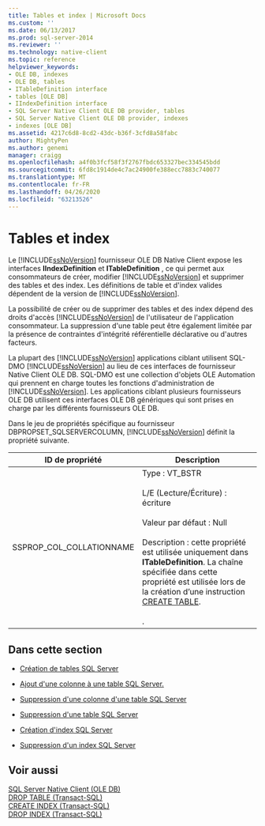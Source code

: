 ```yaml
---
title: Tables et index | Microsoft Docs
ms.custom: ''
ms.date: 06/13/2017
ms.prod: sql-server-2014
ms.reviewer: ''
ms.technology: native-client
ms.topic: reference
helpviewer_keywords:
- OLE DB, indexes
- OLE DB, tables
- ITableDefinition interface
- tables [OLE DB]
- IIndexDefinition interface
- SQL Server Native Client OLE DB provider, tables
- SQL Server Native Client OLE DB provider, indexes
- indexes [OLE DB]
ms.assetid: 4217c6d8-8cd2-43dc-b36f-3cfd8a58fabc
author: MightyPen
ms.author: genemi
manager: craigg
ms.openlocfilehash: a4f0b3fcf58f3f2767fbdc653327bec334545bdd
ms.sourcegitcommit: 6fd8c1914de4c7ac24900fe388ecc7883c740077
ms.translationtype: MT
ms.contentlocale: fr-FR
ms.lasthandoff: 04/26/2020
ms.locfileid: "63213526"
---
```

# <a name="tables-and-indexes"></a>Tables et index
  Le [!INCLUDE[ssNoVersion](../../includes/ssnoversion-md.md)] fournisseur OLE DB Native Client expose les interfaces **IIndexDefinition** et **ITableDefinition** , ce qui permet aux consommateurs de créer, modifier [!INCLUDE[ssNoVersion](../../includes/ssnoversion-md.md)] et supprimer des tables et des index. Les définitions de table et d'index valides dépendent de la version de [!INCLUDE[ssNoVersion](../../includes/ssnoversion-md.md)].  
  
 La possibilité de créer ou de supprimer des tables et des index dépend des droits d'accès [!INCLUDE[ssNoVersion](../../includes/ssnoversion-md.md)] de l'utilisateur de l'application consommateur. La suppression d'une table peut être également limitée par la présence de contraintes d'intégrité référentielle déclarative ou d'autres facteurs.  
  
 La plupart des [!INCLUDE[ssNoVersion](../../includes/ssnoversion-md.md)] applications ciblant utilisent SQL-DMO [!INCLUDE[ssNoVersion](../../includes/ssnoversion-md.md)] au lieu de ces interfaces de fournisseur Native Client OLE DB. SQL-DMO est une collection d'objets OLE Automation qui prennent en charge toutes les fonctions d'administration de [!INCLUDE[ssNoVersion](../../includes/ssnoversion-md.md)]. Les applications ciblant plusieurs fournisseurs OLE DB utilisent ces interfaces OLE DB génériques qui sont prises en charge par les différents fournisseurs OLE DB.  
  
 Dans le jeu de propriétés spécifique au fournisseur DBPROPSET_SQLSERVERCOLUMN, [!INCLUDE[ssNoVersion](../../includes/ssnoversion-md.md)] définit la propriété suivante.  
  
|ID de propriété|Description|  
|-----------------|-----------------|  
|SSPROP_COL_COLLATIONNAME|Type : VT_BSTR<br /><br /> L/E (Lecture/Écriture) : écriture<br /><br /> Valeur par défaut : Null<br /><br /> Description : cette propriété est utilisée uniquement dans **ITableDefinition**. La chaîne spécifiée dans cette propriété est utilisée lors de la création d’une instruction [CREATE TABLE](/sql/t-sql/statements/create-table-transact-sql).<br /><br /> .|  
  
## <a name="in-this-section"></a>Dans cette section  
  
-   [Création de tables SQL Server](../../relational-databases/native-client-ole-db-tables-indexes/creating-sql-server-tables.md)  
  
-   [Ajout d'une colonne à une table SQL Server.](../../relational-databases/native-client-ole-db-tables-indexes/adding-a-column-to-a-sql-server-table.md)  
  
-   [Suppression d'une colonne d'une table SQL Server](../../relational-databases/native-client-ole-db-tables-indexes/removing-a-column-from-a-sql-server-table.md)  
  
-   [Suppression d'une table SQL Server](../../relational-databases/native-client-ole-db-tables-indexes/dropping-a-sql-server-table.md)  
  
-   [Création d'index SQL Server](../../relational-databases/indexes/indexes.md)  
  
-   [Suppression d'un index SQL Server](../../relational-databases/native-client-ole-db-tables-indexes/dropping-a-sql-server-index.md)  
  
## <a name="see-also"></a>Voir aussi  
 [SQL Server Native Client &#40;OLE DB&#41;](../../relational-databases/native-client/ole-db/sql-server-native-client-ole-db.md)   
 [DROP TABLE &#40;Transact-SQL&#41;](/sql/t-sql/statements/drop-table-transact-sql)   
 [CREATE INDEX &#40;Transact-SQL&#41;](/sql/t-sql/statements/create-index-transact-sql)   
 [DROP INDEX &#40;Transact-SQL&#41;](/sql/t-sql/statements/drop-index-transact-sql)  
  
  
